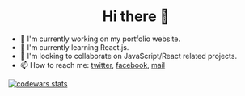 <h1 align="center">Hi there 👋</h1>

- 🔭 I'm currently working on my portfolio website.
- 🌱 I'm currently learning React.js.
- 👯 I'm looking to collaborate on JavaScript/React related projects.
- 📫 How to reach me: [twitter](https://twitter.com/haxikowy), [facebook](https://www.facebook.com/szymon.dolnik/), [mail](mailto:szymon2407@hotmail.com)

[![codewars stats][codewars stats]][codewars url]

[codewars stats]: https://www.codewars.com/users/Haxikowy/badges/micro
[codewars url]: https://www.codewars.com/users/Haxikowy
